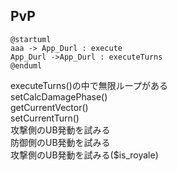 ## PvP

```
@startuml
aaa -> App_Durl : execute
App_Durl ->App_Durl : executeTurns
@enduml
```


executeTurns()の中で無限ループがある</br>
 setCalcDamagePhase()</br>
 getCurrentVector()</br>
 setCurrentTurn()</br>
 攻撃側のUB発動を試みる</br>
 防御側のUB発動を試みる</br>
 攻撃側のUB発動を試みる($is_royale)</br>
 
